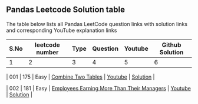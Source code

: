 ## Pandas Leetcode Solution table 

The table below lists all Pandas LeetCode question links with solution links and corresponding YouTube explanation links


| S.No | leetcode number | Type |Question | Youtube | Github Solution |
|----------|----------|----------|----------|-------|------------|
| 1 | 2 | 3 | 4 | 5 | 6  |


| 001 | 175   | Easy   | [Combine Two Tables](https://leetcode.com/problems/combine-two-tables/) | [Youtube](https://youtu.be/KSX26jh-pxs?si=Jur3bgKP1btklATm) | [Solution](https://github.com/MlvPrasadOfficial/DataScience_University_by_MLV_Prasad/blob/main/PROJECT_02_PANDAS_LEETCODE_SOLUTION/P0174.py) |


| 002 | 181   | Easy   | [Employees Earning More Than Their Managers](https://leetcode.com/problems/employees-earning-more-than-their-managers/description/) | [Youtube](https://youtu.be/TUHORIZIOVI?si=L5VDoer5p1PUZrmN) | [Solution](https://github.com/MlvPrasadOfficial/DataScience_University_by_MLV_Prasad/blob/main/PROJECT_02_PANDAS_LEETCODE_SOLUTION/P0181.PY) |

